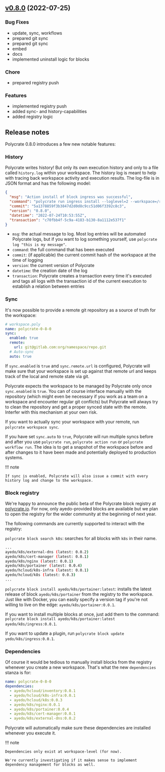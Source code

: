 <a name="v0.8.0"></a>

## [v0.8.0](https://gitlab.ayedo.de/polycrate/polycrate/compare/v0.7.14...v0.8.0) (2022-07-25)

### Bug Fixes

- update, sync, workflows
- prepared git sync
- prepared git sync
- embed
- docs
- implemented uninstall logic for blocks

### Chore

- prepared registry push

### Features

- implemented registry push
- added sync- and history-capabilities
- added registry logic

## Release notes

Polycrate 0.8.0 introduces a few new notable features:

### History

Polycrate writes history! But only its own execution history and only to a file called `history.log` within your workspace. The history log is meant to help with tracing back workspace activity and execution results. The log-file is in JSON format and has the following model:

```json
{
  "msg": "Action install of block ingress was successful",
  "command": "polycrate run ingress install --loglevel=2 --workspace=/root/.polycrate/workspaces/ayedo-shipmate-poc",
  "commit": "5a1378859f3b3847d2d0d8c9cc51d06f3392c8c3",
  "version": "0.8.0",
  "datetime": "2022-07-24T10:53:55Z",
  "transaction": "c70fbb4f-5c9a-4183-b130-8a1112e537f1"
}
```

- `msg`: the actual message to log. Most log entries will be automated Polycrate logs, but if you want to log something yourself, use `polycrate log "this is my message"`.
- `command`: the full command that has been executed
- `commit`: (if applicable) the current commit hash of the workspace at the time of logging
- `version`: the current version of Polycrate
- `datetime`: the creation date of the log
- `transaction`: Polycrate creates a transaction every time it's executed and tags all logs with the transaction id of the current execution to establish a relation between entries

### Sync

It's now possible to provide a remote git repository as a source of truth for the workspace:

```yaml
# workspace.poly
name: polycrate-0-8-0
sync:
  enabled: true
  remote:
    url: git@gitlab.com:org/namespace/repo.git
  # Auto-sync
  auto: true
```

If `sync.enabled` is `true` and `sync.remote.url` is configured, Polycrate will make sure that your workspace is set up against that remote url and keeps track of the local and remote state via git.

Polycrate expects the workspace to be managed by Polycrate only once `sync.enabled` is `true`. You can of course interface manually with the repository (which might even be necessary if you work as a team on a workspace and encounter regular git conflicts) but Polycrate will always try to clean the repository and get a proper synced state with the remote. Interfer with this mechanism at your own risk.

If you want to actually sync your workspace with your remote, run `polycrate workspace sync`.

If you have set `sync.auto` to `true`, Polycrate will run multiple syncs before and after you use `polycrate run`, `polycrate action run` or `polycrate workflow run`. The idea is to get a snapshot of the workspace before and after changes to it have been made and potentially deployed to production systems.

!!! note

    If sync is enabled, Polycrate will also issue a commit with every history log and change to the workspace.

### Block registry

We're happy to announce the public beta of the Polycrate block registry at [polycrate.io](https://polycrate.io). For now, only ayedo-provided blocks are available but we plan to open the registry for the wider community at the beginning of next year.

The following commands are currently supported to interact with the registry:

`polycrate block search k8s`: searches for all blocks with `k8s` in their name.

```bash
...
ayedo/k8s/external-dns (latest: 0.0.2)
ayedo/k8s/cert-manager (latest: 0.0.1)
ayedo/k8s/nginx (latest: 0.0.1)
ayedo/k8s/portainer (latest: 0.0.4)
ayedo/hcloud/k8s-infra (latest: 0.0.1)
ayedo/hcloud/k8s (latest: 0.0.3)
...
```

`polycrate block install ayedo/k8s/portainer:latest`: installs the latest release of block `ayedo/k8s/portainer` from the registry to the workspace. Just like with Docker, you can easily specify a version tag if you're not willing to live on the edge: `ayedo/k8s/portainer:0.0.1`.

If you want to install multiple blocks at once, just add them to the command: `polycrate block install ayedo/k8s/portainer:latest ayedo/k8s/ingress:0.0.1`.

If you want to update a plugin, run `polycrate block update yedo/k8s/ingress:0.0.1`.

### Dependencies

Of course it would be tedious to manually install blocks from the registry whenever you create a new workspace. That's what the new `dependencies` stanza is for:

```yaml
name: polycrate-0-8-0
dependencies:
  - ayedo/hcloud/inventory:0.0.1
  - ayedo/hcloud/k8s-infra:0.0.1
  - ayedo/hcloud/k8s:0.0.3
  - ayedo/k8s/nginx:0.0.1
  - ayedo/k8s/portainer:0.0.4
  - ayedo/k8s/cert-manager:0.0.1
  - ayedo/k8s/external-dns:0.0.2
```

Polycrate will automatically make sure these dependencies are installed whenever you execute it.

!!! note

    Dependencies only exist at workspace-level (for now).

    We're currently investigating if it makes sense to implement dependency management for blocks as well.
